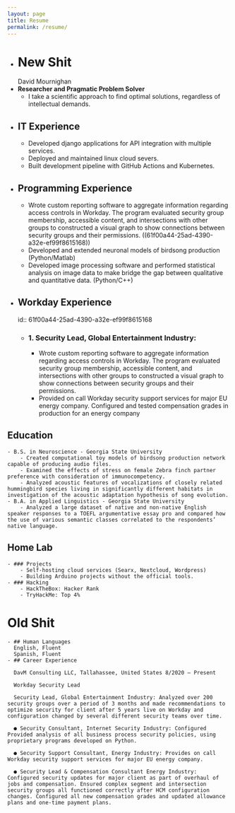 ```yaml
---
layout: page
title: Resume
permalink: /resume/
---
```

- # New Shit
  David Mournighan
- __Researcher and Pragmatic Problem Solver__
	- I take a scientific approach to find optimal solutions, regardless of intellectual demands.
- ## IT Experience
	- Developed django applications for API integration with multiple services.
	- Deployed and maintained linux cloud severs.
	- Built development pipeline with GitHub Actions and Kubernetes.
- ## Programming Experience
	- Wrote custom reporting software to aggregate information regarding access controls in Workday.
	  The program evaluated security group membership, accessible content, and intersections with other groups to constructed a visual graph to show connections between security groups and their permissions. ((61f00a44-25ad-4390-a32e-ef99f8615168))
	- Developed and extended neuronal models of birdsong production (Python/Matlab)
	- Developed image processing software and performed statistical analysis on image data to make bridge the gap between qualitative and quantitative data. (Python/C++)
- ## Workday Experience
  id:: 61f00a44-25ad-4390-a32e-ef99f8615168
	- ### 1. Security Lead, Global Entertainment Industry:
		- Wrote custom reporting software to aggregate information regarding access controls in Workday. The program evaluated security group membership, accessible content, and intersections with other groups to constructed a visual graph to show connections between security groups and their permissions.
		- Provided on call Workday security support services for major EU energy company. Configured and tested compensation grades in production for an energy company
## Education
	- B.S. in Neuroscience - Georgia State University
		- Created computational toy models of birdsong production network capable of producing audio files.
		- Examined the effects of stress on female Zebra finch partner preference with consideration of immunocompetency.
		- Analyzed acoustic features of vocalizations of closely related hummingbird species living in significantly different habitats in investigation of the acoustic adaptation hypothesis of song evolution.
	- B.A. in Applied Linguistics - Georgia State University
		- Analyzed a large dataset of native and non-native English speaker responses to a TOEFL argumentative essay pro and compared how the use of various semantic classes correlated to the respondents’ native language.
## Home Lab
	- ### Projects
		- Self-hosting cloud services (Searx, Nextcloud, Wordpress)
		- Building Arduino projects without the official tools.
	- ### Hacking
		- HackTheBox: Hacker Rank
		- TryHackMe: Top 4%
# Old Shit
	- ## Human Languages
	  English, Fluent
	  Spanish, Fluent
	- ## Career Experience
	  
	  DavM Consulting LLC, Tallahassee, United States 8/2020 – Present
	  
	  Workday Security Lead 
	  
	  Security Lead, Global Entertainment Industry: Analyzed over 200 security groups over a period of 3 months and made recommendations to optimize security for client after 5 years live on Workday and configuration changed by several different security teams over time. 
	  
	  ●	Security Consultant, Internet Security Industry: Configured Provided analysis of all business process security policies, using proprietary programs developed on Python. 
	  
	  ●	Security Support Consultant, Energy Industry: Provides on call Workday security support services for major EU energy company.
	  
	  ●	Security Lead & Compensation Consultant Energy Industry: Configured security updates for major client as part of overhaul of jobs and compensation. Ensured complex segment and intersection security groups all functioned correctly after HCM configuration changes. Configured all new compensation grades and updated allowance plans and one-time payment plans.
